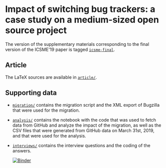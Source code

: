 # Impact of switching bug trackers: a case study on a medium-sized open source project #

The version of the supplementary materials corresponding to the final
version of the ICSME'19 paper is tagged [`icsme-final`][icsme-tag].

[icsme-tag]: https://github.com/Zimmi48/impact-of-switching-bug-trackers/tree/icsme-final

## Article ##

The LaTeX sources are available in [`article/`](article).

## Supporting data ##

- [`migration/`](migration) contains the migration script and the XML
  export of Bugzilla that were used for the migration.
- [`analysis/`](analysis) contains the notebook with the code that was
  used to fetch data from GitHub and analyze the impact of the
  migration, as well as the CSV files that were generated from GitHub
  data on March 31st, 2019, and that were used for the analysis.
- [`interviews/`](interviews) contains the interview questions and the
  coding of the answers.

  [![Binder](https://mybinder.org/badge_logo.svg)](https://mybinder.org/v2/gh/Zimmi48/impact-of-switching-bug-trackers/master?filepath=analysis%2FGitHub_migration.ipynb)
